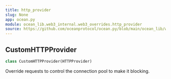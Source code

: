 ```yaml
---
title: http_provider
slug: None
app: ocean.py
module: ocean_lib.web3_internal.web3_overrides.http_provider
source: https://github.com/oceanprotocol/ocean.py/blob/main/ocean_lib/web3_internal/web3_overrides/http_provider.py
---
```

## CustomHTTPProvider

```python
class CustomHTTPProvider(HTTPProvider)
```

Override requests to control the connection pool to make it blocking.

